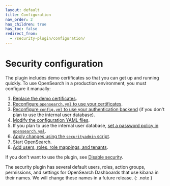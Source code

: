```yaml
---
layout: default
title: Configuration
nav_order: 2
has_children: true
has_toc: false
redirect_from:
  - /security-plugin/configuration/
---
```


# Security configuration

The plugin includes demo certificates so that you can get up and running quickly. To use OpenSearch in a production environment, you must configure it manually:

1. [Replace the demo certificates]({{site.url}}{{site.baseurl}}/opensearch/install/docker#configuring-basic-security-settings).
1. [Reconfigure `opensearch.yml` to use your certificates]({{site.url}}{{site.baseurl}}/security-plugin/configuration/tls).
1. [Reconfigure `config.yml` to use your authentication backend]({{site.url}}{{site.baseurl}}/security-plugin/configuration/configuration/) (if you don't plan to use the internal user database).
1. [Modify the configuration YAML files]({{site.url}}{{site.baseurl}}/security-plugin/configuration/yaml).
1. If you plan to use the internal user database, [set a password policy in `opensearch.yml`]({{site.url}}{{site.baseurl}}/security-plugin/configuration/yaml/#opensearchyml).
1. [Apply changes using the `securityadmin` script]({{site.url}}{{site.baseurl}}/security-plugin/configuration/security-admin).
1. Start OpenSearch.
1. [Add users, roles, role mappings, and tenants]({{site.url}}{{site.baseurl}}/security-plugin/access-control/index/).

If you don't want to use the plugin, see [Disable security]({{site.url}}{{site.baseurl}}/security-plugin/configuration/disable).

The security plugin has several default users, roles, action groups, permissions, and settings for OpenSearch Dashboards that use kibana in their names. We will change these names in a future release.
{: .note }
